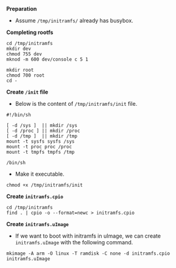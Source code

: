 **Preparation**

- Assume `/tmp/initramfs/` already has busybox.


**Completing rootfs**

```shell
cd /tmp/initramfs
mkdir dev
chmod 755 dev
mknod -m 600 dev/console c 5 1

mkdir root
chmod 700 root
cd -
```


**Create `/init` file**

- Below is the content of `/tmp/initramfs/init` file.

```
#!/bin/sh

[ -d /sys ]  || mkdir /sys
[ -d /proc ] || mkdir /proc
[ -d /tmp ]  || mkdir /tmp
mount -t sysfs sysfs /sys
mount -t proc proc /proc
mount -t tmpfs tmpfs /tmp

/bin/sh
```

- Make it executable.

```shell
chmod +x /tmp/initramfs/init
```


**Create `initramfs.cpio`**

```shell
cd /tmp/initramfs
find . | cpio -o --format=newc > initramfs.cpio
```


**Create `initramfs.uImage`**

- If we want to boot with initramfs in uImage, we can create `initramfs.uImage` with the following command.

```shell
mkimage -A arm -O linux -T ramdisk -C none -d initramfs.cpio initramfs.uImage
```

